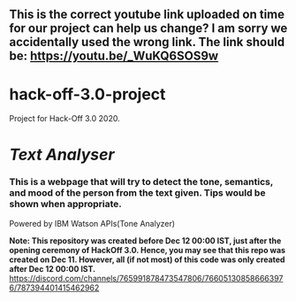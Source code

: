 ## This is the correct youtube link uploaded on time for our project can help us change? I am sorry we accidentally used the wrong link. The link should be: https://youtu.be/_WuKQ6SOS9w
# hack-off-3.0-project
Project for Hack-Off 3.0 2020.
# _Text Analyser_ 
### This is a webpage that will try to detect the tone, semantics, and mood of the person from the text given. Tips would be shown when appropriate.

Powered by IBM Watson APIs(Tone Analyzer)

**Note: This repository was created before Dec 12 00:00 IST, just after the opening ceremony of HackOff 3.0. Hence, you may see that this repo was created on Dec 11. However, all (if not most) of this code was only created after Dec 12 00:00 IST.**
https://discord.com/channels/765991878473547806/766051308586663976/787394401415462962
